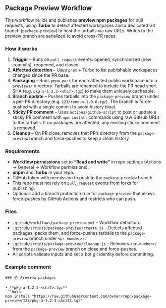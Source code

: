 ## Package Preview Workflow

This workflow builds and publishes **preview npm packages** for pull requests, using **Turbo** to detect affected workspaces and a dedicated Git branch (`package-preview`) to host the tarballs via raw URLs. Writes to the preview branch are serialized to avoid cross-PR races.

### How it works

1. **Trigger** – Runs on `pull_request` events: opened, synchronized (new commits), reopened, and closed.
2. **Affected detection** – Uses `pnpm` + Turbo to list publishable workspaces changed since the PR base.
3. **Packaging** – Runs `pnpm pack` for each affected public workspace into a `previews/` directory. Tarballs are renamed to include the PR head short SHA (e.g. `pkg-a-1.2.3-<sha7>.tgz`) to make them uniquely cacheable.
4. **Branch update** – Pushes tarballs into the `package-preview` branch under a per-PR directory (e.g. `123/renoun-1.0.0.tgz`). The branch is force-pushed with a single commit to avoid history bloat.
5. **Sticky PR comment** – Uses `actions/github-script` to post or update a sticky PR comment with `npm install` commands using raw GitHub URLs to the tarballs. If no packages are affected, any existing sticky comment is removed.
6. **Cleanup** – On PR close, removes that PR’s directory from the `package-preview` branch and force-pushes to keep a clean history.

### Requirements

- **Workflow permissions** set to **“Read and write”** in repo settings (Actions → General → Workflow permissions).
- **pnpm** and **Turbo** in your repo.
- GitHub token with permission to push to the `package-preview` branch.
- This repo must not rely on `pull_request` events from forks for publishing.
- Optional: add a branch protection rule for `package-preview` that allows force-pushes by GitHub Actions and restricts who can push.

### Files

- `.github/workflows/package-preview.yml` – Workflow definition.
- `.github/scripts/package-preview/create.js` – Detects affected packages, packs them, and force-pushes tarballs to the `package-preview` branch under `<pr-number>/`.
- `.github/scripts/package-preview/cleanup.js` – Removes `<pr-number>/` from the `package-preview` branch on close and force-pushes.
- All scripts validate inputs and set a bot git identity before committing.

### Example comment

````
### 📦 Preview packages

• **pkg-a-1.2.3-<sha7>.tgz**
```bash
npm install "https://raw.githubusercontent.com/owner/repo/package-preview/123/pkg-a-1.2.3-abc123.tgz"
````
